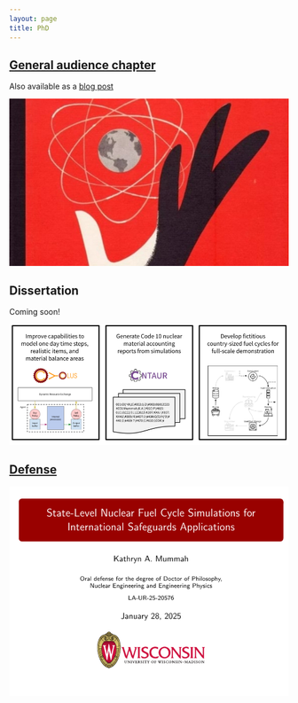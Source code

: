 ```yaml
---
layout: page
title: PhD
---
```


## [General audience chapter](/research-stuff/2025-01-general_audience.pdf)

Also available as a [blog post](/phd-general-audience-summary)

<div class="post-img"><a href="/research-stuff/2025-01-general_audience.pdf"><img src="/assets/images/pages/research/2025-01-atom_hand.jpg" class="img-responsive" alt="hand and atom"></a></div>

## Dissertation

Coming soon!

<div class="post-img"><img src="/assets/images/pages/research/2025-01-new_capabilities.png" class="img-responsive" alt="coming soon"></div>

## [Defense](/research-stuff/2025-01-defense.pdf)

<div class="post-img"><a href="/research-stuff/2025-01-defense.pdf"><img src="/research-stuff/2025-01-defense.png" class="img-responsive" alt="defense presentation first slide"></a></div>

